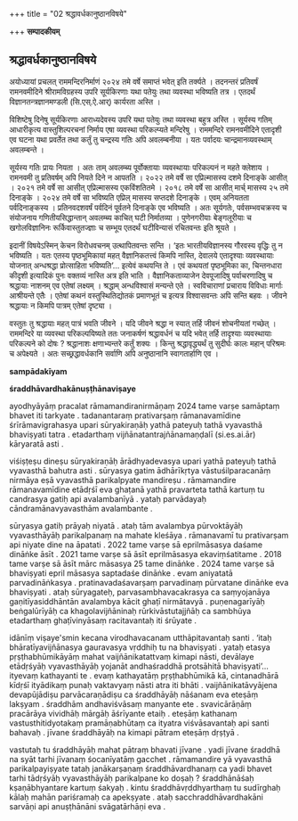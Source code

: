 +++
title = "02 श्रद्धावर्धकानुष्ठानविषये"

+++
**सम्पादकीयम्**

## **श्रद्धावर्धकानुष्ठानविषये**

अयोध्यायां प्रचलत् राममन्दिरनिर्माणं २०२४ तमे वर्षे समाप्तं भवेत् इति तर्क्यते । तदनन्तरं प्रतिवर्षं रामनवमीदिने श्रीरामविग्रहस्य उपरि सूर्यकिरणाः यथा पतेयुः तथा व्यवस्था भविष्यति तत्र । एतदर्थं विज्ञानतन्त्रज्ञानमण्डली (सि.एस्.ऐ.आर्) कार्यरता अस्ति ।

विशिष्टेषु दिनेषु सूर्यकिरणाः आराध्यदेवस्य उपरि यथा पतेयुः तथा व्यवस्था बहुत्र अस्ति । सूर्यस्य गतिम् आधारीकृत्य वास्तुशिल्परचनां निर्माय एषा व्यवस्था परिकल्प्यते मन्दिरेषु । राममन्दिरे रामनवमीदिने एतादृशी एव घटना यथा प्रवर्तेत तथा कर्तुं तु चन्द्रस्य गतिः अपि अवलम्बनीया । यतः पर्वादयः चान्द्रमानव्यवस्थाम् अवलम्बन्ते ।

सूर्यस्य गतिः प्रायः नियता । अतः ताम् अवलम्ब्य पूर्वोक्तायाः व्यवस्थायाः परिकल्पनं न महते क्लेशाय । रामनवमी तु प्रतिवर्षम् अपि नियते दिने न आपतति । २०२२ तमे वर्षे सा एप्रिल्मासस्य दशमे दिनाङ्के आसीत् । २०२१ तमे वर्षे सा आसीत् एप्रिल्मासस्य एकविंशतितमे । २०१८ तमे वर्षे सा आसीत् मार्च् मासस्य २५ तमे दिनाङ्के । २०२४ तमे वर्षे सा भविष्यति एप्रिल् मासस्य सप्तदशे दिनाङ्के । एवम् अनियतता पर्वदिनाङ्कस्य । प्रतिनवदशवर्षं पर्वदिनं पूर्वतने दिनाङ्के एव भविष्यति । अतः सूर्यगतेः, पर्वसम्भवचक्रस्य च संयोजनाय गणितीयसिद्धान्तान् अवलम्ब्य काचित् घटी निर्मातव्या । पुणेनगरीयाः बेङ्गलूरीयाः च खगोलविज्ञानिनः रूर्किवास्तुतज्ज्ञाः च सम्भूय एतदर्थं घटीविन्यासं रचितवन्तः इति श्रूयते ।

इदानीं विषयेऽस्मिन् केचन विरोधवचनम् उत्थापितवन्तः सन्ति । ‘इतः भारतीयविज्ञानस्य गौरवस्य वृद्धिः तु न भविष्यति । यतः एतस्य पृष्ठभूमिकायां महत् वैज्ञानिकतत्त्वं किमपि नास्ति, देवालये एतादृश्याः व्यवस्थायाः योजनात् अन्धश्रद्धा प्रोत्साहिता भविष्यति’... इत्येवं कथयन्ति ते । एवं कथयतां पृष्ठभूमिका का, चिन्तनधारा कीदृशी इत्यादिकं पुनः वक्तव्यं नास्ति अत्र इति भाति । वैज्ञानिकताव्याजेन देवपूजादिषु पर्वाचरणादिषु च श्रद्धायाः नाशनम् एव एतेषां लक्ष्यम् । श्रद्धाम् अन्धविश्वासं मन्यन्ते एते । स्वविचाराणां प्रचाराय विविधाः मार्गाः आश्रीयन्ते एतैः । एतेषां कथनं वस्तुस्थितिद्योतकं प्रमाणभूतं च इत्यत्र विश्वासवन्तः अपि सन्ति बहवः । जीवने श्रद्धायाः न किमपि पात्रम् एतेषां दृष्ट्या ।

वस्तुतः तु श्रद्धायाः महत् पात्रं भवति जीवने । यदि जीवने श्रद्धा न स्यात् तर्हि जीवनं शोचनीयतां गच्छेत् । राममन्दिरे या व्यवस्था परिकल्पयिष्यते ततः जनाकर्षणं श्रद्धावर्धनं च यदि भवेत् तर्हि तादृश्याः व्यवस्थायाः परिकल्पने को दोषः ? श्रद्धानाशः क्षणाभ्यन्तरे कर्तुं शक्यः । किन्तु श्रद्धावृद्ध्यर्थं तु सुदीर्घः कालः महान् परिश्रमः च अपेक्ष्यते । अतः सच्छ्रद्धावर्धकानि सर्वाणि अपि अनुष्ठानानि स्वागतार्हाणि एव ।

**sampādakīyam**

**śraddhāvardhakānuṣṭhānaviṣaye**

ayodhyāyāṃ pracalat rāmamandiranirmāṇaṃ 2024 tame varṣe samāptaṃ bhavet iti tarkyate . tadanantaraṃ prativarṣaṃ rāmanavamīdine śrīrāmavigrahasya upari sūryakiraṇāḥ yathā pateyuḥ tathā vyavasthā bhaviṣyati tatra . etadarthaṃ vijñānatantrajñānamaṇḍalī (si.es.ai.ār) kāryaratā asti .

viśiṣṭeṣu dineṣu sūryakiraṇāḥ ārādhyadevasya upari yathā pateyuḥ tathā vyavasthā bahutra asti . sūryasya gatim ādhārīkṛtya vāstuśilparacanāṃ nirmāya eṣā vyavasthā parikalpyate mandireṣu . rāmamandire rāmanavamīdine etādṛśī eva ghaṭanā yathā pravarteta tathā kartuṃ tu candrasya gatiḥ api avalambanīyā . yataḥ parvādayaḥ cāndramānavyavasthām avalambante .

sūryasya gatiḥ prāyaḥ niyatā . ataḥ tām avalambya pūrvoktāyāḥ vyavasthāyāḥ parikalpanaṃ na mahate kleśāya . rāmanavamī tu prativarṣam api niyate dine na āpatati . 2022 tame varṣe sā eprilmāsasya daśame dināṅke āsīt . 2021 tame varṣe sā āsīt eprilmāsasya ekaviṃśatitame . 2018 tame varṣe sā āsīt mārc māsasya 25 tame dināṅke . 2024 tame varṣe sā bhaviṣyati epril māsasya saptadaśe dināṅke . evam aniyatatā parvadināṅkasya . pratinavadaśavarṣaṃ parvadinaṃ pūrvatane dināṅke eva bhaviṣyati . ataḥ sūryagateḥ, parvasambhavacakrasya ca saṃyojanāya gaṇitīyasiddhāntān avalambya kācit ghaṭī nirmātavyā . puṇenagarīyāḥ beṅgalūrīyāḥ ca khagolavijñāninaḥ rūrkivāstutajjñāḥ ca sambhūya etadarthaṃ ghaṭīvinyāsaṃ racitavantaḥ iti śrūyate .

idānīṃ viṣaye'smin kecana virodhavacanam utthāpitavantaḥ santi . ‘itaḥ bhāratīyavijñānasya gauravasya vṛddhiḥ tu na bhaviṣyati . yataḥ etasya pṛṣṭhabhūmikāyāṃ mahat vaijñānikatattvaṃ kimapi nāsti, devālaye etādṛśyāḥ vyavasthāyāḥ yojanāt andhaśraddhā protsāhitā bhaviṣyati’... ityevaṃ kathayanti te . evaṃ kathayatāṃ pṛṣṭhabhūmikā kā, cintanadhārā kīdṛśī ityādikaṃ punaḥ vaktavyaṃ nāsti atra iti bhāti . vaijñānikatāvyājena devapūjādiṣu parvācaraṇādiṣu ca śraddhāyāḥ nāśanam eva eteṣāṃ lakṣyam . śraddhām andhaviśvāsaṃ manyante ete . svavicārāṇāṃ pracārāya vividhāḥ mārgāḥ āśrīyante etaiḥ . eteṣāṃ kathanaṃ vastusthitidyotakaṃ pramāṇabhūtaṃ ca ityatra viśvāsavantaḥ api santi bahavaḥ . jīvane śraddhāyāḥ na kimapi pātram eteṣāṃ dṛṣṭyā .

vastutaḥ tu śraddhāyāḥ mahat pātraṃ bhavati jīvane . yadi jīvane śraddhā na syāt tarhi jīvanaṃ śocanīyatāṃ gacchet . rāmamandire yā vyavasthā parikalpayiṣyate tataḥ janākarṣaṇaṃ śraddhāvardhanaṃ ca yadi bhavet tarhi tādṛśyāḥ vyavasthāyāḥ parikalpane ko doṣaḥ ? śraddhānāśaḥ kṣaṇābhyantare kartuṃ śakyaḥ . kintu śraddhāvṛddhyarthaṃ tu sudīrghaḥ kālaḥ mahān pariśramaḥ ca apekṣyate . ataḥ sacchraddhāvardhakāni sarvāṇi api anuṣṭhānāni svāgatārhāṇi eva .
